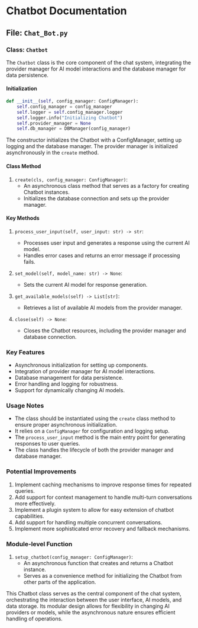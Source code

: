 # Chatbot Documentation

## File: `Chat_Bot.py`

### Class: `Chatbot`

The `Chatbot` class is the core component of the chat system, integrating the provider manager for AI model interactions and the database manager for data persistence.

#### Initialization

```python
def __init__(self, config_manager: ConfigManager):
    self.config_manager = config_manager
    self.logger = self.config_manager.logger 
    self.logger.info("Initializing Chatbot")
    self.provider_manager = None
    self.db_manager = DBManager(config_manager)
```

The constructor initializes the Chatbot with a ConfigManager, setting up logging and the database manager. The provider manager is initialized asynchronously in the `create` method.

#### Class Method

1. `create(cls, config_manager: ConfigManager)`:
   - An asynchronous class method that serves as a factory for creating Chatbot instances.
   - Initializes the database connection and sets up the provider manager.

#### Key Methods

1. `process_user_input(self, user_input: str) -> str`:
   - Processes user input and generates a response using the current AI model.
   - Handles error cases and returns an error message if processing fails.

2. `set_model(self, model_name: str) -> None`:
   - Sets the current AI model for response generation.

3. `get_available_models(self) -> List[str]`:
   - Retrieves a list of available AI models from the provider manager.

4. `close(self) -> None`:
   - Closes the Chatbot resources, including the provider manager and database connection.

### Key Features

- Asynchronous initialization for setting up components.
- Integration of provider manager for AI model interactions.
- Database management for data persistence.
- Error handling and logging for robustness.
- Support for dynamically changing AI models.

### Usage Notes

- The class should be instantiated using the `create` class method to ensure proper asynchronous initialization.
- It relies on a `ConfigManager` for configuration and logging setup.
- The `process_user_input` method is the main entry point for generating responses to user queries.
- The class handles the lifecycle of both the provider manager and database manager.

### Potential Improvements

1. Implement caching mechanisms to improve response times for repeated queries.
2. Add support for context management to handle multi-turn conversations more effectively.
3. Implement a plugin system to allow for easy extension of chatbot capabilities.
4. Add support for handling multiple concurrent conversations.
5. Implement more sophisticated error recovery and fallback mechanisms.

### Module-level Function

1. `setup_chatbot(config_manager: ConfigManager)`:
   - An asynchronous function that creates and returns a Chatbot instance.
   - Serves as a convenience method for initializing the Chatbot from other parts of the application.

This Chatbot class serves as the central component of the chat system, orchestrating the interaction between the user interface, AI models, and data storage. Its modular design allows for flexibility in changing AI providers or models, while the asynchronous nature ensures efficient handling of operations.